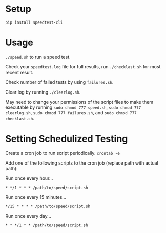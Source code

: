 # Setup
`pip install speedtest-cli`

# Usage
`./speed.sh` to run a speed test.

Check your `speedtest.log` file for full results, run `./checklast.sh` for most recent result.

Check number of failed tests by using `failures.sh`.

Clear log by running `./clearlog.sh`.

May need to change your permissions of the script files to make them executable by running `sudo chmod 777 speed.sh`, `sudo chmod 777 clearlog.sh`, `sudo chmod 777 failures.sh`, and `sudo chmod 777 checklast.sh`.

# Setting Schedulized Testing

Create a cron job to run script periodically.
`crontab -e`

Add one of the following scripts to the cron job (replace path with actual path):

Run once every hour...

`* */1 * * * /path/to/speed/script.sh`

Run once every 15 minutes...

`*/15 * * * * /path/to/speed/script.sh`

Run once every day...

`* * */1 * * /path/to/speed/script.sh`
